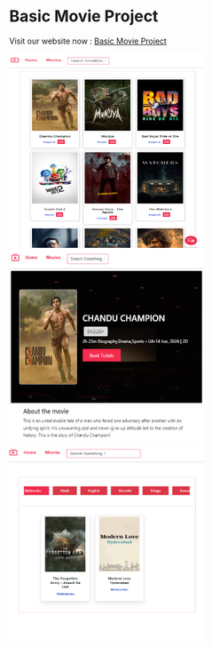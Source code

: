 # Basic Movie Project





 Visit our website now : <a href="https://basic-movie-app.onrender.com/"> Basic Movie Project </a>

<img src="https://github.com/sudhanshu1919/basic_movie_app/blob/main/movie01.png" alt="Movie 01" width="350" height="350px">

<img src="https://github.com/sudhanshu1919/basic_movie_app/blob/main/moviieDetails.png" alt="Movie 01" width="350" height="350px">

<img src="https://github.com/sudhanshu1919/basic_movie_app/blob/main/movie02.png" alt="Movie 01" width="350" height="350px">




